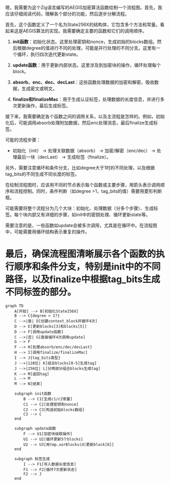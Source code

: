 嗯，我需要为这个Zig语言编写的AEGIS加密算法函数绘制一个流程图。首先，我应该仔细阅读代码，理解各个部分的功能，然后逐步分解流程。

首先，这个函数定义了一个名为State256X的结构体，它包含多个方法和常量。看起来这是AEGIS算法的实现。我需要确定主要的函数和它们的调用顺序。

1. **init函数**：初始化状态。这里处理密钥和nonce，生成初始的blocks数组。然后根据degree的值进行不同的处理，可能是并行处理的不同分支。这里有一个循环，执行四次迭代更新state。

2. **update函数**：用于更新内部状态。这里涉及到加密块的操作，循环处理每个block。

3. **absorb、enc、dec、decLast**：这些函数处理数据的加密和解密，吸收数据，生成密文或明文。

4. **finalize和finalizeMac**：用于生成认证标签，处理数据的长度信息，并进行多次更新操作，最后生成标签。

接下来，我需要确定各个函数之间的调用关系，以及主流程是怎样的。例如，初始化后，可能调用absorb处理附加数据，然后enc处理消息，最后finalize生成标签。

可能的流程步骤：

- 初始化（init） -> 处理关联数据（absorb） -> 加密/解密（enc/dec） -> 处理最后一块（decLast） -> 生成标签（finalize）。

另外，需要注意循环和条件分支，比如degree大于1时的不同处理，以及根据tag_bits的不同生成不同长度的标签。

在绘制流程图时，应该用不同的节点表示每个函数或主要步骤，用箭头表示调用顺序和流程控制。同时，条件判断（如degree >1，tag_bits的值）需要用菱形判断框。

可能需要将整个流程分为几个大块：初始化、处理数据（分多个步骤）、生成标签。每个块内部又有详细的步骤，如init中的密钥处理、循环更新state等。

需要注意的是，一些函数如update会被多次调用，尤其是在循环中。在流程图中，可能需要用循环结构表示重复的操作。

最后，确保流程图清晰展示各个函数的执行顺序和条件分支，特别是init中的不同路径，以及finalize中根据tag_bits生成不同标签的部分。
================================================
```mermaid
graph TD
    A[开始] --> B[初始化State256X]
    B --> C{degree > 1?}
    C -->|是| D[创建context_block并循环4次]
    D --> E[更新blocks[3]和blocks[5]]
    D --> F[调用update函数]
    C -->|否| G[直接循环4次调用update]
    G --> F
    F --> H[处理absorb/enc/dec/decLast]
    H --> I[调用finalize/finalizeMac]
    I --> J{tag_bits类型}
    J -->|128位| K[组合blocks[0-5]生成tag]
    J -->|256位| L[分两部分组合blocks生成tag]
    K --> M[返回tag]
    L --> M
    M --> N[结束]

    subgraph init函数
        B --> C1[生成c1/c2常量]
        C1 --> C2[处理密钥和nonce]
        C2 --> C3[构造初始blocks数组]
        C3 --> C
    end

    subgraph update函数
        F --> U1[加密块级联操作]
        U1 --> U2[循环更新5个blocks]
        U2 --> U3[用tmp.xorBlocks(d)更新block[0]]
    end

    subgraph 标签生成
        I --> F1[写入数据长度信息]
        F1 --> F2[循环7次更新状态]
        F2 --> J
    end
```